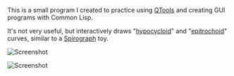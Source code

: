 This is a small program I created to practice using [QTools](https://github.com/Shinmera/qtools) and creating GUI programs with Common Lisp.

It's not very useful, but interactively draws "[hypocycloid](http://mathworld.wolfram.com/Hypocycloid.html)" and "[epitrochoid](http://mathworld.wolfram.com/Epitrochoid.html)" curves, similar to a [Spirograph](https://en.wikipedia.org/wiki/Spirograph) toy.

![Screenshot](http://www.laroccophoto.com/photos/i-Jhzjr3F/0/X3/i-Jhzjr3F-X3.png)

![Screenshot](http://www.laroccophoto.com/photos/i-L2LhQxH/0/X3/i-L2LhQxH-X3.png)
